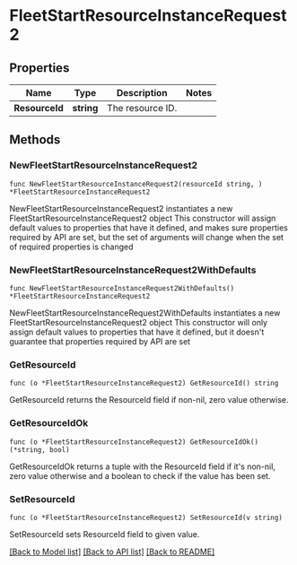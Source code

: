 # FleetStartResourceInstanceRequest2

## Properties

Name | Type | Description | Notes
------------ | ------------- | ------------- | -------------
**ResourceId** | **string** | The resource ID. | 

## Methods

### NewFleetStartResourceInstanceRequest2

`func NewFleetStartResourceInstanceRequest2(resourceId string, ) *FleetStartResourceInstanceRequest2`

NewFleetStartResourceInstanceRequest2 instantiates a new FleetStartResourceInstanceRequest2 object
This constructor will assign default values to properties that have it defined,
and makes sure properties required by API are set, but the set of arguments
will change when the set of required properties is changed

### NewFleetStartResourceInstanceRequest2WithDefaults

`func NewFleetStartResourceInstanceRequest2WithDefaults() *FleetStartResourceInstanceRequest2`

NewFleetStartResourceInstanceRequest2WithDefaults instantiates a new FleetStartResourceInstanceRequest2 object
This constructor will only assign default values to properties that have it defined,
but it doesn't guarantee that properties required by API are set

### GetResourceId

`func (o *FleetStartResourceInstanceRequest2) GetResourceId() string`

GetResourceId returns the ResourceId field if non-nil, zero value otherwise.

### GetResourceIdOk

`func (o *FleetStartResourceInstanceRequest2) GetResourceIdOk() (*string, bool)`

GetResourceIdOk returns a tuple with the ResourceId field if it's non-nil, zero value otherwise
and a boolean to check if the value has been set.

### SetResourceId

`func (o *FleetStartResourceInstanceRequest2) SetResourceId(v string)`

SetResourceId sets ResourceId field to given value.



[[Back to Model list]](../README.md#documentation-for-models) [[Back to API list]](../README.md#documentation-for-api-endpoints) [[Back to README]](../README.md)


